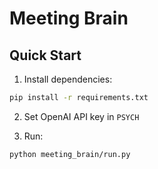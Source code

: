 # Meeting Brain

## Quick Start

1. Install dependencies:
```bash
pip install -r requirements.txt
```

2. Set OpenAI API key in `PSYCH`


3. Run:
```bash
python meeting_brain/run.py
